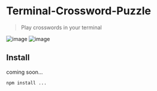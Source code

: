 # Terminal-Crossword-Puzzle

> Play crosswords in your terminal

![image](https://github.com/user-attachments/assets/97bc465f-bda2-4c75-bcdb-4ae88c133291)
![image](https://github.com/user-attachments/assets/4faf6313-3ffd-41a9-a0cf-5fdff047388f)


## Install

coming soon...

```sh
npm install ...
```
